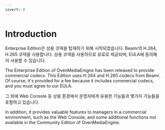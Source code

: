 ```yaml
---
coverY: 0
---
```


# Introduction

Enterprise Edition은 상용 코덱을 탑재하기 위해 시작되었습니다. Beamr의 H.264, H.265 코덱을 사용합니다. 상용 코덱을 사용하므로 유료로 제공되며, EULA에 동의해야 사용할 수 있습니다.&#x20;

The Enterprise Edition of OvenMediaEnigne has been released to provide commercial codecs. This Edition uses H.264 and H.265 codecs from Beamr. Of course, it's provided for a fee because it includes commercial codecs, and you must agree to our EULA.

그 외에 Web Console 등 상용 환경에서 운영자에게 유용한 기능들과 몇가지 기능들을 포함하고 있습니다.&#x20;

In addition, it provides valuable features to managers in a commercial environment, such as the Web Console, and some additional functions not available in the Community Edition of OvenMediaEngine.

